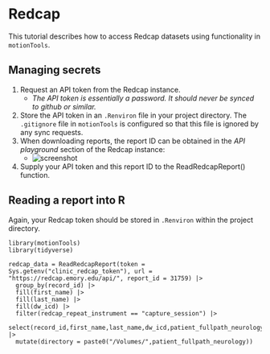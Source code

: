 Redcap
====================================
This tutorial describes how to access Redcap datasets using functionality in `motionTools`.

## Managing secrets
1. Request an API token from the Redcap instance.
    * *The API token is essentially a password. It should never be synced to github or similar.*
2. Store the API token in an `.Renviron` file in your project directory. The `.gitignore` file in `motionTools` is configured so that this file is ignored by any sync requests.
3. When downloading reports, the report ID can be obtained in the *API playground* section of the Redcap instance:
    * ![screenshot](https://github.com/jlucasmckay/motionTools/blob/main/media/secrets.png)
4. Supply your API token and this report ID to the ReadRedcapReport() function.

## Reading a report into R

Again, your Redcap token should be stored in `.Renviron` within the project directory.

```
library(motionTools)
library(tidyverse)

redcap_data = ReadRedcapReport(token = Sys.getenv("clinic_redcap_token"), url = "https://redcap.emory.edu/api/", report_id = 31759) |> 
  group_by(record_id) |> 
  fill(first_name) |> 
  fill(last_name) |> 
  fill(dw_icd) |> 
  filter(redcap_repeat_instrument == "capture_session") |> 
  select(record_id,first_name,last_name,dw_icd,patient_fullpath_neurology) |> 
  mutate(directory = paste0("/Volumes/",patient_fullpath_neurology))
```
